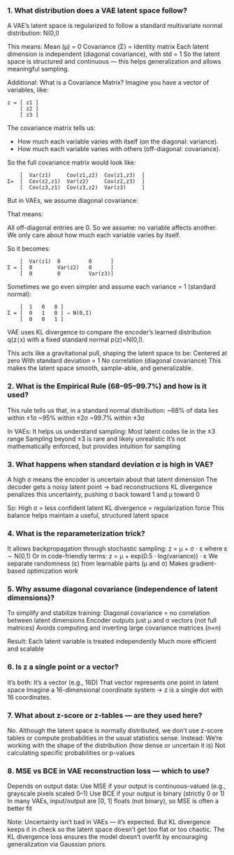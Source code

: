 ### 1. What distribution does a VAE latent space follow?

A VAE’s latent space is regularized to follow a standard multivariate normal distribution:
N(0,I)

This means:
Mean (μ) = 0
Covariance (Σ) = Identity matrix
Each latent dimension is independent (diagonal covariance), with std = 1
So the latent space is structured and continuous — this helps generalization and allows meaningful sampling.

Additional:
What is a Covariance Matrix?
Imagine you have a vector of variables, like:

    z = [ z1 ]
        [ z2 ]
        [ z3 ]

The covariance matrix tells us:
 - How much each variable varies with itself (on the diagonal: variance).
 - How much each variable varies with others (off-diagonal: covariance).

So the full covariance matrix would look like:

        [  Var(z1)     Cov(z1,z2)  Cov(z1,z3)  ]
    Σ=  [  Cov(z2,z1)  Var(z2)     Cov(z2,z3)  ]
        [  Cov(z3,z1)  Cov(z3,z2)  Var(z3)     ]

But in VAEs, we assume diagonal covariance:

That means:

All off-diagonal entries are 0.
So we assume: no variable affects another.
We only care about how much each variable varies by itself.

So it becomes:

        [  Var(z1)  0         0      ]
    Σ = [  0        Var(z2)   0      ]
        [  0        0         Var(z3)]

Sometimes we go even simpler and assume each variance = 1 (standard normal):

        [  1   0   0 ]
    Σ = [  0   1   0 ] ⇒ N(0,I)
        [  0   0   1 ]

VAE uses KL divergence to compare the encoder’s learned distribution q(z∣x) with a fixed standard normal p(z)=N(0,I).

This acts like a gravitational pull, shaping the latent space to be:
Centered at zero
With standard deviation = 1
No correlation (diagonal covariance)
This makes the latent space smooth, sample-able, and generalizable.

### 2. What is the Empirical Rule (68–95–99.7%) and how is it used?

This rule tells us that, in a standard normal distribution:
~68% of data lies within ±1σ
~95% within ±2σ
~99.7% within ±3σ

In VAEs:
It helps us understand sampling:
Most latent codes lie in the ±3 range
Sampling beyond ±3 is rare and likely unrealistic
It’s not mathematically enforced, but provides intuition for sampling

### 3. What happens when standard deviation σ is high in VAE?

A high σ means the encoder is uncertain about that latent dimension
The decoder gets a noisy latent point → bad reconstructions
KL divergence penalizes this uncertainty, pushing σ back toward 1 and μ toward 0

So:
High σ = less confident latent
KL divergence = regularization force
This balance helps maintain a useful, structured latent space

### 4. What is the reparameterization trick?

It allows backpropagation through stochastic sampling:
z = μ + σ ⋅ ε where ε ∼ N(0,1)
Or in code-friendly terms:
z = μ + exp(0.5 ⋅ log(variance)) ⋅ ε
We separate randomness (ε) from learnable parts (μ and σ)
Makes gradient-based optimization work

### 5. Why assume diagonal covariance (independence of latent dimensions)?

To simplify and stabilize training:
Diagonal covariance = no correlation between latent dimensions
Encoder outputs just μ and σ vectors (not full matrices)
Avoids computing and inverting large covariance matrices (n×n)

Result:
Each latent variable is treated independently
Much more efficient and scalable

### 6. Is z a single point or a vector?

It’s both:
It’s a vector (e.g., 16D)
That vector represents one point in latent space
Imagine a 16-dimensional coordinate system → z is a single dot with 16 coordinates.

### 7. What about z-score or z-tables — are they used here?

No. Although the latent space is normally distributed, we don’t use z-score tables or compute probabilities in the usual statistics sense.
Instead:
We’re working with the shape of the distribution (how dense or uncertain it is)
Not calculating specific probabilities or p-values

### 8. MSE vs BCE in VAE reconstruction loss — which to use?

Depends on output data:
Use MSE if your output is continuous-valued (e.g., grayscale pixels scaled 0–1)
Use BCE if your output is binary (strictly 0 or 1)
In many VAEs, input/output are [0, 1] floats (not binary), so MSE is often a better fit

Note:
Uncertainty isn’t bad in VAEs — it’s expected.
But KL divergence keeps it in check so the latent space doesn’t get too flat or too chaotic.
The KL divergence loss ensures the model doesn’t overfit by encouraging generalization via Gaussian priors.